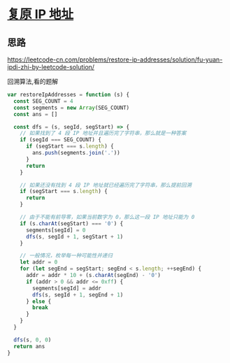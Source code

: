 # [复原 IP 地址](https://leetcode-cn.com/explore/featured/card/bytedance/242/string/1044/)

## 思路

https://leetcode-cn.com/problems/restore-ip-addresses/solution/fu-yuan-ipdi-zhi-by-leetcode-solution/

回溯算法,看的题解

```js
var restoreIpAddresses = function (s) {
  const SEG_COUNT = 4
  const segments = new Array(SEG_COUNT)
  const ans = []

  const dfs = (s, segId, segStart) => {
    // 如果找到了 4 段 IP 地址并且遍历完了字符串，那么就是一种答案
    if (segId === SEG_COUNT) {
      if (segStart === s.length) {
        ans.push(segments.join('.'))
      }
      return
    }

    // 如果还没有找到 4 段 IP 地址就已经遍历完了字符串，那么提前回溯
    if (segStart === s.length) {
      return
    }

    // 由于不能有前导零，如果当前数字为 0，那么这一段 IP 地址只能为 0
    if (s.charAt(segStart) === '0') {
      segments[segId] = 0
      dfs(s, segId + 1, segStart + 1)
    }

    // 一般情况，枚举每一种可能性并递归
    let addr = 0
    for (let segEnd = segStart; segEnd < s.length; ++segEnd) {
      addr = addr * 10 + (s.charAt(segEnd) - '0')
      if (addr > 0 && addr <= 0xff) {
        segments[segId] = addr
        dfs(s, segId + 1, segEnd + 1)
      } else {
        break
      }
    }
  }

  dfs(s, 0, 0)
  return ans
}
```
